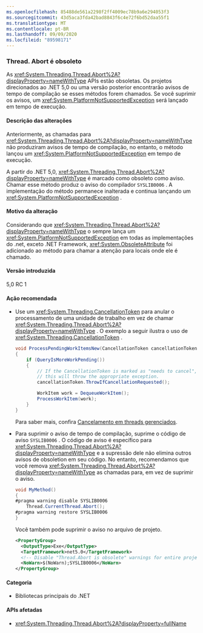 ```yaml
---
ms.openlocfilehash: 85488de561a2298f2ff4009ec78b9a6e294053f3
ms.sourcegitcommit: 43d5aca3fda42bad8843f6c4e72f6bd52daa55f1
ms.translationtype: MT
ms.contentlocale: pt-BR
ms.lasthandoff: 09/09/2020
ms.locfileid: "89598171"
---
```

### <a name="threadabort-is-obsolete"></a>Thread. Abort é obsoleto

As <xref:System.Threading.Thread.Abort%2A?displayProperty=nameWithType> APIs estão obsoletas. Os projetos direcionados ao .NET 5,0 ou uma versão posterior encontrarão avisos de tempo de compilação se esses métodos forem chamados. Se você suprimir os avisos, um <xref:System.PlatformNotSupportedException> será lançado em tempo de execução.

#### <a name="change-description"></a>Descrição das alterações

Anteriormente, as chamadas para <xref:System.Threading.Thread.Abort%2A?displayProperty=nameWithType> não produziram avisos de tempo de compilação, no entanto, o método lançou um <xref:System.PlatformNotSupportedException> em tempo de execução.

A partir do .NET 5,0, <xref:System.Threading.Thread.Abort%2A?displayProperty=nameWithType> é marcado como obsoleto como aviso. Chamar esse método produz o aviso do compilador `SYSLIB0006` . A implementação do método permanece inalterada e continua lançando um <xref:System.PlatformNotSupportedException> .

#### <a name="reason-for-change"></a>Motivo da alteração

Considerando que <xref:System.Threading.Thread.Abort%2A?displayProperty=nameWithType> o sempre lança um <xref:System.PlatformNotSupportedException> em todas as implementações do .net, exceto .NET Framework, <xref:System.ObsoleteAttribute> foi adicionado ao método para chamar a atenção para locais onde ele é chamado.

#### <a name="version-introduced"></a>Versão introduzida

5,0 RC 1

#### <a name="recommended-action"></a>Ação recomendada

- Use um <xref:System.Threading.CancellationToken> para anular o processamento de uma unidade de trabalho em vez de chamar <xref:System.Threading.Thread.Abort%2A?displayProperty=nameWithType> . O exemplo a seguir ilustra o uso de <xref:System.Threading.CancellationToken> .

  ```csharp
  void ProcessPendingWorkItemsNew(CancellationToken cancellationToken)
  {
      if (QueryIsMoreWorkPending())
      {
          // If the CancellationToken is marked as "needs to cancel",
          // this will throw the appropriate exception.
          cancellationToken.ThrowIfCancellationRequested();

          WorkItem work = DequeueWorkItem();
          ProcessWorkItem(work);
      }
  }
  ```

  Para saber mais, confira [Cancelamento em threads gerenciados](../../../../docs/standard/threading/cancellation-in-managed-threads.md).

- Para suprimir o aviso de tempo de compilação, suprime o código de aviso `SYSLIB0006` . O código de aviso é específico para <xref:System.Threading.Thread.Abort%2A?displayProperty=nameWithType> e a supressão dele não elimina outros avisos de obsoletion em seu código. No entanto, recomendamos que você remova <xref:System.Threading.Thread.Abort%2A?displayProperty=nameWithType> as chamadas para, em vez de suprimir o aviso.

  ```csharp
  void MyMethod()
  {
  #pragma warning disable SYSLIB0006
      Thread.CurrentThread.Abort();
  #pragma warning restore SYSLIB0006
  }
  ```

  Você também pode suprimir o aviso no arquivo de projeto.

  ```xml
  <PropertyGroup>
    <OutputType>Exe</OutputType>
    <TargetFramework>net5.0</TargetFramework>
    <!-- Disable "Thread.Abort is obsolete" warnings for entire project. -->
    <NoWarn>$(NoWarn);SYSLIB0006</NoWarn>
  </PropertyGroup>
  ```

#### <a name="category"></a>Categoria

- Bibliotecas principais do .NET

#### <a name="affected-apis"></a>APIs afetadas

- <xref:System.Threading.Thread.Abort%2A?displayProperty=fullName>

<!--

#### Affected APIs

- `Overload:System.Threading.Thread.Abort`

-->
